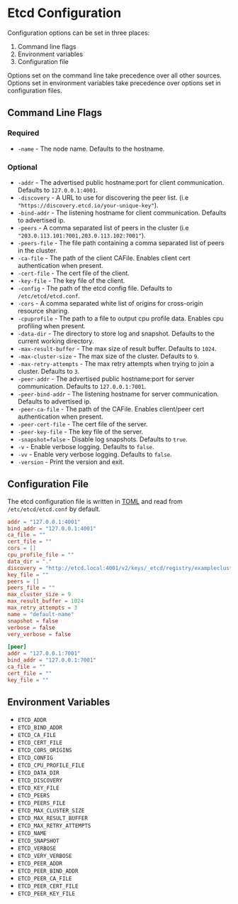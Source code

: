 # Etcd Configuration

Configuration options can be set in three places:

 1. Command line flags
 2. Environment variables
 3. Configuration file

Options set on the command line take precedence over all other sources.
Options set in environment variables take precedence over options set in
configuration files.

## Command Line Flags

### Required

* `-name` - The node name. Defaults to the hostname.

### Optional

* `-addr` - The advertised public hostname:port for client communication. Defaults to `127.0.0.1:4001`.
* `-discovery` - A URL to use for discovering the peer list. (i.e `"https://discovery.etcd.io/your-unique-key"`).
* `-bind-addr` - The listening hostname for client communication. Defaults to advertised ip.
* `-peers` - A comma separated list of peers in the cluster (i.e `"203.0.113.101:7001,203.0.113.102:7001"`).
* `-peers-file` - The file path containing a comma separated list of peers in the cluster.
* `-ca-file` - The path of the client CAFile. Enables client cert authentication when present.
* `-cert-file` - The cert file of the client.
* `-key-file` - The key file of the client.
* `-config` - The path of the etcd config file. Defaults to `/etc/etcd/etcd.conf`.
* `-cors` - A comma separated white list of origins for cross-origin resource sharing.
* `-cpuprofile` - The path to a file to output cpu profile data. Enables cpu profiling when present.
* `-data-dir` - The directory to store log and snapshot. Defaults to the current working directory.
* `-max-result-buffer` - The max size of result buffer. Defaults to `1024`.
* `-max-cluster-size` - The max size of the cluster. Defaults to `9`.
* `-max-retry-attempts` - The max retry attempts when trying to join a cluster. Defaults to `3`.
* `-peer-addr` - The advertised public hostname:port for server communication. Defaults to `127.0.0.1:7001`.
* `-peer-bind-addr` - The listening hostname for server communication. Defaults to advertised ip.
* `-peer-ca-file` - The path of the CAFile. Enables client/peer cert authentication when present.
* `-peer-cert-file` - The cert file of the server.
* `-peer-key-file` - The key file of the server.
* `-snapshot=false` - Disable log snapshots. Defaults to `true`.
* `-v` - Enable verbose logging. Defaults to `false`.
* `-vv` - Enable very verbose logging. Defaults to `false`.
* `-version` - Print the version and exit.

## Configuration File

The etcd configuration file is written in [TOML](https://github.com/mojombo/toml)
and read from `/etc/etcd/etcd.conf` by default.

```TOML
addr = "127.0.0.1:4001"
bind_addr = "127.0.0.1:4001"
ca_file = ""
cert_file = ""
cors = []
cpu_profile_file = ""
data_dir = "."
discovery = "http://etcd.local:4001/v2/keys/_etcd/registry/examplecluster"
key_file = ""
peers = []
peers_file = ""
max_cluster_size = 9
max_result_buffer = 1024
max_retry_attempts = 3
name = "default-name"
snapshot = false
verbose = false
very_verbose = false

[peer]
addr = "127.0.0.1:7001"
bind_addr = "127.0.0.1:7001"
ca_file = ""
cert_file = ""
key_file = ""
```

## Environment Variables

 * `ETCD_ADDR`
 * `ETCD_BIND_ADDR`
 * `ETCD_CA_FILE`
 * `ETCD_CERT_FILE`
 * `ETCD_CORS_ORIGINS`
 * `ETCD_CONFIG`
 * `ETCD_CPU_PROFILE_FILE`
 * `ETCD_DATA_DIR`
 * `ETCD_DISCOVERY`
 * `ETCD_KEY_FILE`
 * `ETCD_PEERS`
 * `ETCD_PEERS_FILE`
 * `ETCD_MAX_CLUSTER_SIZE`
 * `ETCD_MAX_RESULT_BUFFER`
 * `ETCD_MAX_RETRY_ATTEMPTS`
 * `ETCD_NAME`
 * `ETCD_SNAPSHOT`
 * `ETCD_VERBOSE`
 * `ETCD_VERY_VERBOSE`
 * `ETCD_PEER_ADDR`
 * `ETCD_PEER_BIND_ADDR`
 * `ETCD_PEER_CA_FILE`
 * `ETCD_PEER_CERT_FILE`
 * `ETCD_PEER_KEY_FILE`
